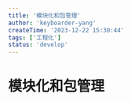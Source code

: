 ```yaml
---
title: '模块化和包管理'
author: 'keyboarder-yang'
createTime: '2023-12-22 15:30:44'
tags: ['工程化']
status: 'develop'
---
```


# 模块化和包管理
